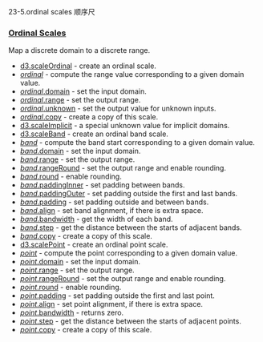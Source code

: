 23-5.ordinal scales 顺序尺

### [](https://github.com/d3/d3/blob/main/API.md#ordinal-scales)[Ordinal Scales](https://github.com/d3/d3-scale/blob/v4.0.2/README.md#ordinal-scales)

Map a discrete domain to a discrete range.

-   [d3.scaleOrdinal](https://github.com/d3/d3-scale/blob/v4.0.2/README.md#scaleOrdinal) - create an ordinal scale.
-   [*ordinal*](https://github.com/d3/d3-scale/blob/v4.0.2/README.md#_ordinal) - compute the range value corresponding to a given domain value.
-   [*ordinal*.domain](https://github.com/d3/d3-scale/blob/v4.0.2/README.md#ordinal_domain) - set the input domain.
-   [*ordinal*.range](https://github.com/d3/d3-scale/blob/v4.0.2/README.md#ordinal_range) - set the output range.
-   [*ordinal*.unknown](https://github.com/d3/d3-scale/blob/v4.0.2/README.md#ordinal_unknown) - set the output value for unknown inputs.
-   [*ordinal*.copy](https://github.com/d3/d3-scale/blob/v4.0.2/README.md#ordinal_copy) - create a copy of this scale.
-   [d3.scaleImplicit](https://github.com/d3/d3-scale/blob/v4.0.2/README.md#scaleImplicit) - a special unknown value for implicit domains.
-   [d3.scaleBand](https://github.com/d3/d3-scale/blob/v4.0.2/README.md#scaleBand) - create an ordinal band scale.
-   [*band*](https://github.com/d3/d3-scale/blob/v4.0.2/README.md#_band) - compute the band start corresponding to a given domain value.
-   [*band*.domain](https://github.com/d3/d3-scale/blob/v4.0.2/README.md#band_domain) - set the input domain.
-   [*band*.range](https://github.com/d3/d3-scale/blob/v4.0.2/README.md#band_range) - set the output range.
-   [*band*.rangeRound](https://github.com/d3/d3-scale/blob/v4.0.2/README.md#band_rangeRound) - set the output range and enable rounding.
-   [*band*.round](https://github.com/d3/d3-scale/blob/v4.0.2/README.md#band_round) - enable rounding.
-   [*band*.paddingInner](https://github.com/d3/d3-scale/blob/v4.0.2/README.md#band_paddingInner) - set padding between bands.
-   [*band*.paddingOuter](https://github.com/d3/d3-scale/blob/v4.0.2/README.md#band_paddingOuter) - set padding outside the first and last bands.
-   [*band*.padding](https://github.com/d3/d3-scale/blob/v4.0.2/README.md#band_padding) - set padding outside and between bands.
-   [*band*.align](https://github.com/d3/d3-scale/blob/v4.0.2/README.md#band_align) - set band alignment, if there is extra space.
-   [*band*.bandwidth](https://github.com/d3/d3-scale/blob/v4.0.2/README.md#band_bandwidth) - get the width of each band.
-   [*band*.step](https://github.com/d3/d3-scale/blob/v4.0.2/README.md#band_step) - get the distance between the starts of adjacent bands.
-   [*band*.copy](https://github.com/d3/d3-scale/blob/v4.0.2/README.md#band_copy) - create a copy of this scale.
-   [d3.scalePoint](https://github.com/d3/d3-scale/blob/v4.0.2/README.md#scalePoint) - create an ordinal point scale.
-   [*point*](https://github.com/d3/d3-scale/blob/v4.0.2/README.md#_point) - compute the point corresponding to a given domain value.
-   [*point*.domain](https://github.com/d3/d3-scale/blob/v4.0.2/README.md#point_domain) - set the input domain.
-   [*point*.range](https://github.com/d3/d3-scale/blob/v4.0.2/README.md#point_range) - set the output range.
-   [*point*.rangeRound](https://github.com/d3/d3-scale/blob/v4.0.2/README.md#point_rangeRound) - set the output range and enable rounding.
-   [*point*.round](https://github.com/d3/d3-scale/blob/v4.0.2/README.md#point_round) - enable rounding.
-   [*point*.padding](https://github.com/d3/d3-scale/blob/v4.0.2/README.md#point_padding) - set padding outside the first and last point.
-   [*point*.align](https://github.com/d3/d3-scale/blob/v4.0.2/README.md#point_align) - set point alignment, if there is extra space.
-   [*point*.bandwidth](https://github.com/d3/d3-scale/blob/v4.0.2/README.md#point_bandwidth) - returns zero.
-   [*point*.step](https://github.com/d3/d3-scale/blob/v4.0.2/README.md#point_step) - get the distance between the starts of adjacent points.
-   [*point*.copy](https://github.com/d3/d3-scale/blob/v4.0.2/README.md#point_copy) - create a copy of this scale.